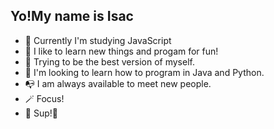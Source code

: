 <h2>Yo!My name is Isac</h2>

- 📓 Currently I'm studying JavaScript
- 🙂 I like to learn new things and progam for fun!
- 🍂 Trying to be the best version of myself.
- 🧭 I'm looking to learn how to program in Java and Python.
- 📭 I am always available to meet new people.
- 🪄 Focus! 
- 🐧 Sup!👋





<!---
- 👋 Hi, I’m @Rasquirrel, I'm 15, I'm studying JavaScript, I like to learn new things and program for fun!
- 🍂 My current operating system is Pop OS!
- 📭 If you want talk with me, send a e-mail to jose-0A4@protonmail.com, I am always available to meet new people.
- 🐧 Sup!
 --->


<!---
PurplleHaze/PurplleHaze is a ✨ special ✨ repository because its `README.md` (this file) appears on your GitHub profile.
You can click the Preview link to take a look at your changes.
--->
